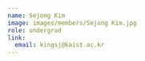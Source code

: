 ```yaml
---
name: Sejong Kim
image: images/members/Sejong Kim.jpg
role: undergrad
link:
  email: kingsj@kaist.ac.kr
---
```

